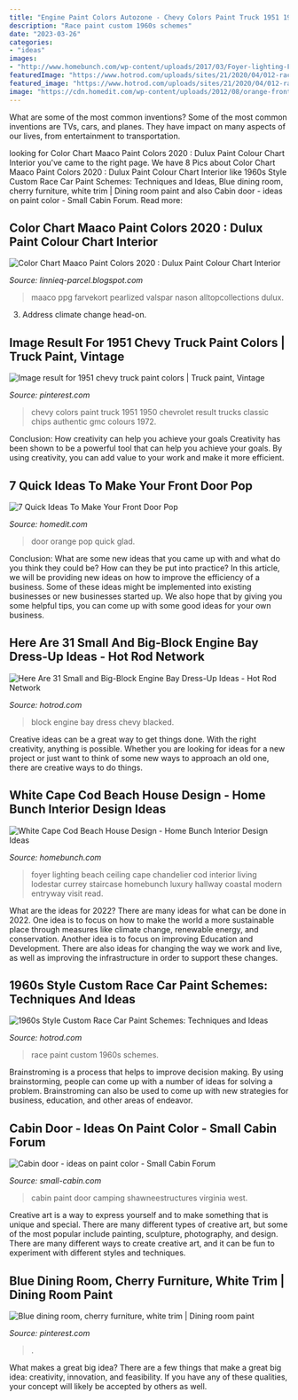 ```yaml
---
title: "Engine Paint Colors Autozone - Chevy Colors Paint Truck 1951 1950 Chevrolet Result Trucks Classic Chips Authentic Gmc Colours 1972"
description: "Race paint custom 1960s schemes"
date: "2023-03-26"
categories:
- "ideas"
images:
- "http://www.homebunch.com/wp-content/uploads/2017/03/Foyer-lighting-Foyer-lighting-ideas-High-ceiling-foyer-lighting-Foyer-Lighting-is-Currey-and-Co-Lodestar-Chandelier-foyerlighting-foyer-lighting-highceilinglighting-CurreyandCo-Lodestar-Chandelier.jpg"
featuredImage: "https://www.hotrod.com/uploads/sites/21/2020/04/012-race-car-custom-paint-1960s-dragsters.jpg"
featured_image: "https://www.hotrod.com/uploads/sites/21/2020/04/012-race-car-custom-paint-1960s-dragsters.jpg"
image: "https://cdn.homedit.com/wp-content/uploads/2012/08/orange-front-door.jpg"
---
```



What are some of the most common inventions?
Some of the most common inventions are TVs, cars, and planes. They have impact on many aspects of our lives, from entertainment to transportation.

	

		
looking for Color Chart Maaco Paint Colors 2020 : Dulux Paint Colour Chart Interior you've came to the right page. We have 8 Pics about Color Chart Maaco Paint Colors 2020 : Dulux Paint Colour Chart Interior like 1960s Style Custom Race Car Paint Schemes: Techniques and Ideas, Blue dining room, cherry furniture, white trim | Dining room paint and also Cabin door - ideas on paint color - Small Cabin Forum. Read more:
		
    
## Color Chart Maaco Paint Colors 2020 : Dulux Paint Colour Chart Interior

<img loading=lazy src="https://lh6.googleusercontent.com/proxy/cjpOGquErgvJ5Mx4ZaearDKWMj8emPQJVLcMjWVKKsh69pN8CRsF3O9wnDKpabZBblZ4_6TNXIm5khZw_O8iFsUo4vPUX0Qq5cEjD7ss05UnDSVtl8GkK_-jvArgSy_qo1ORQriuzBo=w1200-h630-p-k-no-nu" onerror="this.onerror=null;this.src='https://tse3.mm.bing.net/th?id=OIP.lHljp2u3lfDHPfwQ61xZwgAAAA&amp;pid=15.1';" alt="Color Chart Maaco Paint Colors 2020 : Dulux Paint Colour Chart Interior">

_Source: linnieq-parcel.blogspot.com_

>maaco ppg farvekort pearlized valspar nason alltopcollections dulux. 

	

3. Address climate change head-on. 

    
## Image Result For 1951 Chevy Truck Paint Colors | Truck Paint, Vintage

<img loading=lazy src="https://i.pinimg.com/736x/90/58/3c/90583cdf80743fbe9c5c16d9585c98eb.jpg" onerror="this.onerror=null;this.src='https://tse4.mm.bing.net/th?id=OIP.izuWOVBB595oARSd6rt_yQHaIk&amp;pid=15.1';" alt="Image result for 1951 chevy truck paint colors | Truck paint, Vintage">

_Source: pinterest.com_

>chevy colors paint truck 1951 1950 chevrolet result trucks classic chips authentic gmc colours 1972. 

	

Conclusion: How creativity can help you achieve your goals
Creativity has been shown to be a powerful tool that can help you achieve your goals. By using creativity, you can add value to your work and make it more efficient.

    
## 7 Quick Ideas To Make Your Front Door Pop

<img loading=lazy src="https://cdn.homedit.com/wp-content/uploads/2012/08/orange-front-door.jpg" onerror="this.onerror=null;this.src='https://tse4.mm.bing.net/th?id=OIP.iReLRslVEyqHKUGpwmc4PgHaHa&amp;pid=15.1';" alt="7 Quick Ideas To Make Your Front Door Pop">

_Source: homedit.com_

>door orange pop quick glad. 

	

Conclusion: What are some new ideas that you came up with and what do you think they could be? How can they be put into practice?
In this article, we will be providing new ideas on how to improve the efficiency of a business. Some of these ideas might be implemented into existing businesses or new businesses started up. We also hope that by giving you some helpful tips, you can come up with some good ideas for your own business.

    
## Here Are 31 Small And Big-Block Engine Bay Dress-Up Ideas - Hot Rod Network

<img loading=lazy src="https://st.hotrod.com/uploads/sites/21/2016/02/28-chevy-engine-bay-dress-up-blacked-out-small-block.jpg" onerror="this.onerror=null;this.src='https://tse4.mm.bing.net/th?id=OIP.DFR13B0htnwmLl5Y72i3SgHaE8&amp;pid=15.1';" alt="Here Are 31 Small and Big-Block Engine Bay Dress-Up Ideas - Hot Rod Network">

_Source: hotrod.com_

>block engine bay dress chevy blacked. 

	

Creative ideas can be a great way to get things done. With the right creativity, anything is possible. Whether you are looking for ideas for a new project or just want to think of some new ways to approach an old one, there are creative ways to do things.

    
## White Cape Cod Beach House Design - Home Bunch Interior Design Ideas

<img loading=lazy src="http://www.homebunch.com/wp-content/uploads/2017/03/Foyer-lighting-Foyer-lighting-ideas-High-ceiling-foyer-lighting-Foyer-Lighting-is-Currey-and-Co-Lodestar-Chandelier-foyerlighting-foyer-lighting-highceilinglighting-CurreyandCo-Lodestar-Chandelier.jpg" onerror="this.onerror=null;this.src='https://tse4.mm.bing.net/th?id=OIP.f-krgsN8TEBAnDBwtLxL7QHaIL&amp;pid=15.1';" alt="White Cape Cod Beach House Design - Home Bunch Interior Design Ideas">

_Source: homebunch.com_

>foyer lighting beach ceiling cape chandelier cod interior living lodestar currey staircase homebunch luxury hallway coastal modern entryway visit read. 

	

What are the ideas for 2022?
There are many ideas for what can be done in 2022. One idea is to focus on how to make the world a more sustainable place through measures like climate change, renewable energy, and conservation. Another idea is to focus on improving Education and Development. There are also ideas for changing the way we work and live, as well as improving the infrastructure in order to support these changes.

    
## 1960s Style Custom Race Car Paint Schemes: Techniques And Ideas

<img loading=lazy src="https://www.hotrod.com/uploads/sites/21/2020/04/012-race-car-custom-paint-1960s-dragsters.jpg" onerror="this.onerror=null;this.src='https://tse2.mm.bing.net/th?id=OIP.WkjrB6OppdVrpwbI9-TTzgHaEK&amp;pid=15.1';" alt="1960s Style Custom Race Car Paint Schemes: Techniques and Ideas">

_Source: hotrod.com_

>race paint custom 1960s schemes. 

	

Brainstroming is a process that helps to improve decision making. By using brainstorming, people can come up with a number of ideas for solving a problem. Brainstroming can also be used to come up with new strategies for business, education, and other areas of endeavor.

    
## Cabin Door - Ideas On Paint Color - Small Cabin Forum

<img loading=lazy src="https://www.small-cabin.com/forum/shared_files/uploaded/4504/66735_2_o.jpg" onerror="this.onerror=null;this.src='https://tse4.mm.bing.net/th?id=OIP.q40dUS2d4YI13o9yul20aQHaE8&amp;pid=15.1';" alt="Cabin door - ideas on paint color - Small Cabin Forum">

_Source: small-cabin.com_

>cabin paint door camping shawneestructures virginia west. 

	

Creative art is a way to express yourself and to make something that is unique and special. There are many different types of creative art, but some of the most popular include painting, sculpture, photography, and design. There are many different ways to create creative art, and it can be fun to experiment with different styles and techniques.

    
## Blue Dining Room, Cherry Furniture, White Trim | Dining Room Paint

<img loading=lazy src="https://i.pinimg.com/originals/e6/94/1e/e6941e5a1b20c5436b3a4f24e27a5cf1.png" onerror="this.onerror=null;this.src='https://tse1.mm.bing.net/th?id=OIP.k0mDYhDoD2pNjb92h4-MXAHaKB&amp;pid=15.1';" alt="Blue dining room, cherry furniture, white trim | Dining room paint">

_Source: pinterest.com_

>. 

	

What makes a great big idea?
There are a few things that make a great big idea: creativity, innovation, and feasibility. If you have any of these qualities, your concept will likely be accepted by others as well.

